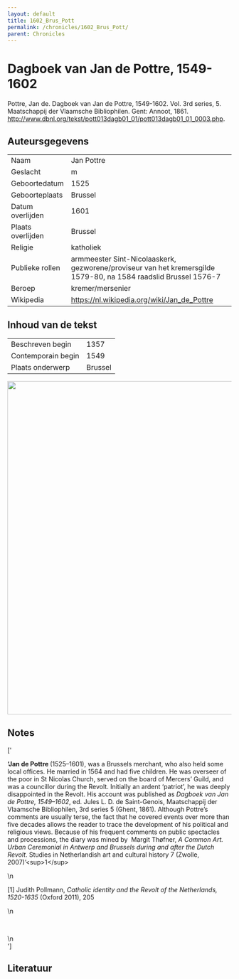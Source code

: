 ```yaml
---
layout: default
title: 1602_Brus_Pott
permalink: /chronicles/1602_Brus_Pott/
parent: Chronicles
--- 
```



# Dagboek van Jan de Pottre, 1549-1602 

Pottre, Jan de. Dagboek van Jan de Pottre, 1549-1602. Vol. 3rd series, 5. Maatschappij der Vlaamsche Bibliophilen. Gent: Annoot, 1861. http://www.dbnl.org/tekst/pott013dagb01_01/pott013dagb01_01_0003.php. 

## Auteursgegevens 

| | | 
| --------------- | --------------- | 
| Naam | Jan Pottre | 
| Geslacht | m | 
 | Geboortedatum | 1525 | 
| Geboorteplaats | Brussel | 
| Datum overlijden | 1601 | 
| Plaats overlijden | Brussel | 
| Religie | katholiek | 
| Publieke rollen | armmeester Sint-Nicolaaskerk, gezworene/proviseur van het kremersgilde 1579-80, na 1584 raadslid Brussel 1576-7 | 
| Beroep | kremer/mersenier | 
| Wikipedia | https://nl.wikipedia.org/wiki/Jan_de_Pottre | 

## Inhoud van de tekst 

| | | 
| --------------- | --------------- | 
| Beschreven begin | 1357 | 
| Contemporain begin | 1549 | 
| Plaats onderwerp | Brussel | 

[<img src="..\..\barplots_chronicles\1602_Brus_Pott.jpg" width="750"/>](..\..\barplots_chronicles\1602_Brus_Pott.jpg) 

## Notes 

['<div data-schema-version="8"><p><strong>‘Jan de Pottre </strong>(1525–1601), was a Brussels merchant, who also held some local offices. He married in 1564 and had five children. He was overseer of the poor in St Nicolas Church, served on the board of Mercers’ Guild, and was a councillor during the Revolt. Initially an ardent ‘patriot’, he was deeply disappointed in the Revolt. His account was published as <em>Dagboek van Jan de Pottre, 1549–1602</em>, ed. Jules L. D. de Saint-Genois, Maatschappij der Vlaamsche Bibliophilen, 3rd series 5 (Ghent, 1861). Although Pottre’s comments are usually terse, the fact that he covered events over more than five decades allows the reader to trace the development of his political and religious views. Because of his frequent comments on public spectacles and processions, the diary was mined by&nbsp; Margit Thøfner, <em>A Common Art. Urban Ceremonial in Antwerp and Brussels during and after the Dutch Revolt</em>. Studies in Netherlandish art and cultural history 7 (Zwolle, 2007)’&lt;sup&gt;1&lt;/sup&gt;</p>\n<p>[1] Judith Pollmann, <em>Catholic identity and the Revolt of the Netherlands, 1520-1635</em> (Oxford 2011), 205</p>\n<p>&nbsp;</p>\n</div>'] 

## Literatuur 

